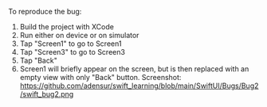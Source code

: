 To reproduce the bug:  
1. Build the project with XCode  
2. Run either on device or on simulator  
3. Tap "Screen1" to go to Screen1  
4. Tap "Screen3" to go to Screen3
5. Tap "Back"
6. Screen1 will briefly appear on the screen, but is then replaced with an empty view with only "Back" button. Screenshot: https://github.com/adensur/swift_learning/blob/main/SwiftUI/Bugs/Bug2/swift_bug2.png  